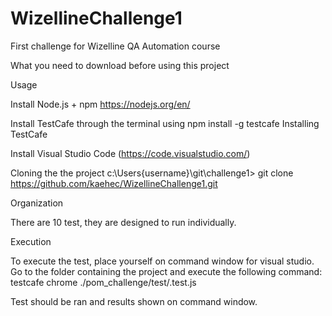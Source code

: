 # WizellineChallenge1
First challenge for Wizelline QA Automation course

What you need to download before using this project

Usage


Install Node.js + npm 
    https://nodejs.org/en/

Install TestCafe through the terminal using
    npm install -g testcafe Installing TestCafe 

Install Visual Studio Code
    (https://code.visualstudio.com/)
	
Cloning the the project
c:\Users\{username}\git\challenge1> git clone https://github.com/kaehec/WizellineChallenge1.git

Organization

There are 10 test, they are designed to run individually. 

Execution

To execute the test, place yourself on command window for visual studio.
Go to the folder containing the project and execute the following command:
 testcafe chrome ./pom_challenge/test/<NAMEOFTEST>.test.js

Test should be ran and results shown on command window.
